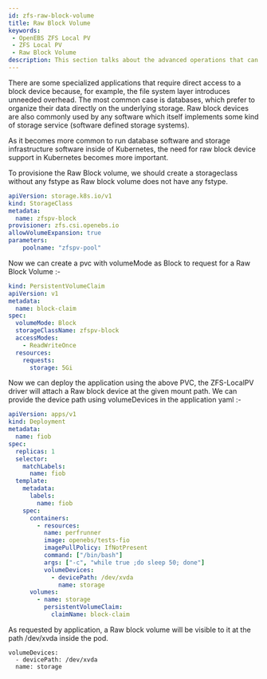 ```yaml
---
id: zfs-raw-block-volume
title: Raw Block Volume
keywords:
 - OpenEBS ZFS Local PV
 - ZFS Local PV
 - Raw Block Volume
description: This section talks about the advanced operations that can be performed in the OpenEBS Local Persistent Volumes (PV) backed by the ZFS Storage. 
---
```


There are some specialized applications that require direct access to a block device because, for example, the file system layer introduces unneeded overhead. The most common case is databases, which prefer to organize their data directly on the underlying storage. Raw block devices are also commonly used by any software which itself implements some kind of storage service (software defined storage systems).

As it becomes more common to run database software and storage infrastructure software inside of Kubernetes, the need for raw block device support in Kubernetes becomes more important.

To provisione the Raw Block volume, we should create a storageclass without any fstype as Raw block volume does not have any fstype.

```yaml
apiVersion: storage.k8s.io/v1
kind: StorageClass
metadata:
  name: zfspv-block
provisioner: zfs.csi.openebs.io
allowVolumeExpansion: true
parameters:
    poolname: "zfspv-pool"
```

Now we can create a pvc with volumeMode as Block to request for a Raw Block Volume :-

```yaml
kind: PersistentVolumeClaim
apiVersion: v1
metadata:
  name: block-claim
spec:
  volumeMode: Block
  storageClassName: zfspv-block
  accessModes:
    - ReadWriteOnce
  resources:
    requests:
      storage: 5Gi
```

Now we can deploy the application using the above PVC, the ZFS-LocalPV driver will attach a Raw block device at the given mount path. We can provide the device path using volumeDevices in the application yaml :-

```yaml
apiVersion: apps/v1
kind: Deployment
metadata:
  name: fiob
spec:
  replicas: 1
  selector:
    matchLabels:
      name: fiob
  template:
    metadata:
      labels:
        name: fiob
    spec:
      containers:
        - resources:
          name: perfrunner
          image: openebs/tests-fio
          imagePullPolicy: IfNotPresent
          command: ["/bin/bash"]
          args: ["-c", "while true ;do sleep 50; done"]
          volumeDevices:
            - devicePath: /dev/xvda
              name: storage
      volumes:
        - name: storage
          persistentVolumeClaim:
            claimName: block-claim
```

As requested by application, a Raw block volume will be visible to it at the path /dev/xvda inside the pod.

```
volumeDevices:
  - devicePath: /dev/xvda
  name: storage
```